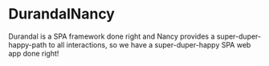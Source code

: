 DurandalNancy
=============

Durandal is a SPA framework done right and Nancy provides a super-duper-happy-path to all interactions, so we have a super-duper-happy SPA web app done right!

